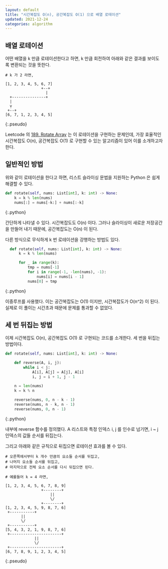 ```yaml
---
layout: default
title: "시간복잡도 O(n), 공간복잡도 O(1) 으로 배열 로테이션"
updated: 2021-12-24
categories: algorithm
---
```


## 배열 로테이션

어떤 배열을 k 만큼 로테이션한다고 하면, k 만큼 회전하여 아래와 같은 결과를 보이도록 변환되는 것을 뜻한다.

```pseudo
# k 가 2 라면,

[1, 2, 3, 4, 5, 6, 7]
                +--+
                  |
  +---------------+
  |
  ṿ
 +--+
[6, 7, 1, 2, 3, 4, 5]
```
{:.pseudo}

Leetcode 의 [189. Rotate Array](https://leetcode.com/problems/rotate-array/) 는 이 로테이션을 구현하는 문제인데, 가장 효율적인 시간복잡도 O(n), 공간복잡도 O(1) 로 구현할 수 있는 알고리즘이 있어 이를 소개하고자 한다.

## 일반적인 방법

위와 같이 로테이션을 한다고 하면, 리스트 슬라이싱 문법을 지원하는 Python 은 쉽게 해결할 수 있다.

```python
def rotate(self, nums: List[int], k: int) -> None:
    k = k % len(nums)
    nums[:] = nums[-k:] + nums[:-k]
```
{:.python}

간단하게 나타낼 수 있다. 시간복잡도도 O(n) 이다. 그러나 슬라이싱이 새로운 저장공간을 만들어 내기 때문에, 공간복잡도는 O(n) 이 된다.

다른 방식으로 무식하게 k 번 로테이션을 강행하는 방법도 있다.

```python
  def rotate(self, nums: List[int], k: int) -> None:
      k = k % len(nums)

      for _ in range(k):
          tmp = nums[-1]
          for i in range(-1, -len(nums), -1):
              nums[i] = nums[i - 1]
          nums[0] = tmp
```
{:.python}

이중루프를 사용했다. 이는 공간복잡도는 O(1) 이지만, 시간복잡도가 O(n^2) 이 된다. 실제로 이 풀이는 시간초과 때문에 문제를 통과할 수 없었다.

## 세 번 뒤집는 방법

이제 시간복잡도 O(n), 공간복잡도 O(1) 로 구현되는 코드를 소개한다. 세 번을 뒤집는 방법이다.

```python
def rotate(self, nums: List[int], k: int) -> None:

    def reverse(A, i, j):
        while i < j:
            A[i], A[j] = A[j], A[i]
            i, j = i + 1, j - 1

    n = len(nums)
    k = k % n
    
    reverse(nums, 0, n - k - 1)
    reverse(nums, n - k, n - 1)
    reverse(nums, 0, n - 1)
```
{:.python}

내부에 reverse 함수를 정의했다. A 리스트와 특정 인덱스 i, j 를 인수로 넘기면, i ~ j 인덱스의 값들 순서를 뒤집는다.

그리고 아래와 같은 규칙으로 뒤집으면 로테이션 효과를 볼 수 있다.

```pseudo
# 오른쪽에서부터 k 개수 만큼의 요소들 순서를 뒤집고,
# 나머지 요소들 순서를 뒤집고,
# 마지막으로 전체 요소 순서를 다시 뒤집으면 된다.

# 예를들어 k = 4 라면,

[1, 2, 3, 4, 5, 6, 7, 8, 9]
                +--------+
                    ||
                    \/
                +--------+
[1, 2, 3, 4, 5, 9, 8, 7, 6]
 +-----------+
       ||
       \/
 +-----------+
[5, 4, 3, 2, 1, 9, 8, 7, 6]
 +-----------------------+
             ||
             \/
 +-----------------------+
[6, 7, 8, 9, 1, 2, 3, 4, 5]
```
{:.pseudo}
